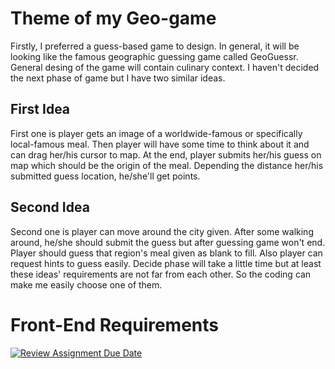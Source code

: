 # Theme of my Geo-game
Firstly, I preferred a guess-based game to design. In general, it will be looking like the famous geographic guessing game called GeoGuessr. 
General desing of the game will contain culinary context. I haven't decided the next phase of game but I have two similar ideas.
## First Idea
First one is player gets an image of a worldwide-famous or specifically local-famous meal. Then player will have some time to think about it and can drag her/his cursor to map. At the end, player submits her/his guess on map which should be the origin of the meal. Depending the distance her/his submitted guess location, he/she'll get points.
## Second Idea
Second one is player can move around the city given. After some walking around, he/she should submit the guess but after guessing game won't end. Player should guess that region's meal given as blank to fill.
Also player can request hints to guess easily. 
Decide phase will take a little time but at least these ideas' requirements are not far from each other. So the coding can make me easily choose one of them.

# Front-End Requirements













[![Review Assignment Due Date](https://classroom.github.com/assets/deadline-readme-button-22041afd0340ce965d47ae6ef1cefeee28c7c493a6346c4f15d667ab976d596c.svg)](https://classroom.github.com/a/ATV5e7Id)
